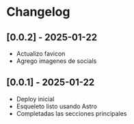 # Changelog

## [0.0.2] - 2025-01-22
- Actualizo favicon
- Agrego imagenes de socials

## [0.0.1] - 2025-01-22
- Deploy inicial
- Esqueleto listo usando Astro
- Completadas las secciones principales